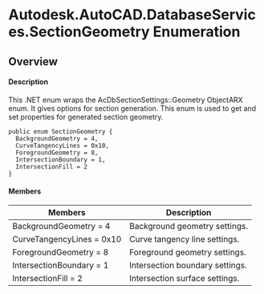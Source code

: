 # Autodesk.AutoCAD.DatabaseServices.SectionGeometry Enumeration

## Overview

#### Description
This .NET enum wraps the AcDbSectionSettings::Geometry ObjectARX enum. It gives options for section generation. This enum is used to get and set properties for generated section geometry.
```text
public enum SectionGeometry {
  BackgroundGeometry = 4,
  CurveTangencyLines = 0x10,
  ForegroundGeometry = 8,
  IntersectionBoundary = 1,
  IntersectionFill = 2
}
```

#### Members

| Members | Description |
| --- | --- |
| BackgroundGeometry = 4 | Background geometry settings. |
| CurveTangencyLines = 0x10 | Curve tangency line settings. |
| ForegroundGeometry = 8 | Foreground geometry settings. |
| IntersectionBoundary = 1 | Intersection boundary settings. |
| IntersectionFill = 2 | Intersection surface settings. |